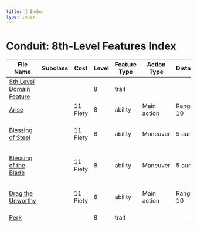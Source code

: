 ```yaml
---
title: 📑 Index
type: index
---
```


# Conduit: 8th-Level Features Index

| File Name                                                     | Subclass | Cost     | Level | Feature Type | Action Type | Distance  | Target                         |
| ------------------------------------------------------------- | -------- | -------- | ----- | ------------ | ----------- | --------- | ------------------------------ |
| [8th Level Domain Feature](../8th%20Level%20Domain%20Feature) |          |          | 8     | trait        |             |           |                                |
| [Arise](../Arise)                                             |          | 11 Piety | 8     | ability      | Main action | Ranged 10 | Self or one ally               |
| [Blessing of Steel](../Blessing%20of%20Steel)                 |          | 11 Piety | 8     | ability      | Maneuver    | 5 aura    | Self and each ally in the area |
| [Blessing of the Blade](../Blessing%20of%20the%20Blade)       |          | 11 Piety | 8     | ability      | Maneuver    | 5 aura    | Self and each ally in the area |
| [Drag the Unworthy](../Drag%20the%20Unworthy)                 |          | 11 Piety | 8     | ability      | Main action | Ranged 10 | One creature or object         |
| [Perk](../Perk)                                               |          |          | 8     | trait        |             |           |                                |
